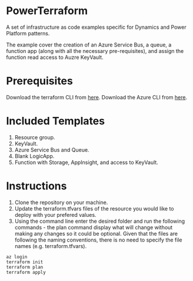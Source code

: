 # PowerTerraform
A set of infrastructure as code examples specific for Dynamics and Power Platform patterns.

The example cover the creation of an Azure Service Bus, a queue, a function app (along with all the necessary pre-requisites), and assign the function read access to Auzre KeyVault.

# Prerequisites
Download the terraform CLI from [here](https://www.terraform.io/downloads.html).
Download the Azure CLI from [here](https://docs.microsoft.com/en-us/cli/azure/install-azure-cli-windows?view=azure-cli-latest).

# Included Templates
1. Resource group.
2. KeyVault.
3. Azure Service Bus and Queue. 
4. Blank LogicApp.
5. Function with Storage, AppInsight, and access to KeyVault.

# Instructions
1. Clone the repository on your machine.
2. Update the terraform.tfvars files of the resource you would like to deploy with your prefered values.
3. Using the command line enter the desired folder and run the following commands - the plan command display what will change without making any changes so it could be optional. Given that the files are following the naming conventions, there is no need to specify the file names (e.g. terraform.tfvars).
```
az login
terraform init
terraform plan
terraform apply
```
